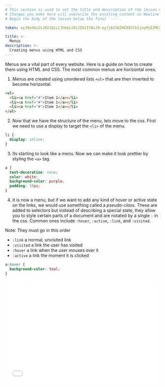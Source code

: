 ```yaml
---
# This section is used to set the title and description of the lesson on Newline. Do not edit `token`.
# Changes you make here will overwrite the existing content on Newline when synced via Github.
# Begin the body of the lesson below the final `---`.

token: eyJ0eXAiOiJKV1QiLCJhbGciOiJIUzI1NiJ9.eyJjb250ZW50X2lkIjoyMjE2MCwiY29udGVudF90eXBlIjoiTGVzc29uIn0.Q2M0H_OxyrzIfu2Y_-do3aSqD9uN0hPt8kHnca6snk4

title: >-
  Menus 
description: >-
  Creating menus using HTML and CSS
---
```

Menus are a vital part of every website. Here is a guide on how to create them using HTML and CSS. The most common menus are horizontal ones. 

1. Menus are created using unordered lists `<ul>` that are then inverted to become horizontal. 

```html
<ul>
  <li><a href="#">Item 1</a></li>
  <li><a href="#">Item 1</a></li>
  <li><a href="#">Item 1</a></li>
</ul>
```

2. Now that we have the structure of the menu, lets move to the css. First we need to use a display to target the `<li>` of the menu. 
```css
li {
  display: inline; 
}
```

3. Its starting to look like a menu. Now we can make it look prettier by styling the `<a>` tag. 
```css
a {
  text-decoration: none;
  color: white;
  background-color: purple;
  padding: 10px;
}
```

4. It is now a menu, but if we want to add any kind of hover or active state on the links, we would use something called a *pseudo-class*. These are added to selectors but instead of describing a special state, they allow you to style certain parts of a document and are notated by a single `:` in the css. Common ones include `:hover`, `:active`, `:link`, and `:visited`. 

Note: They must go in this order
- `:link` a normal, unvisited link
- `:visited` a link the user has visited
- `:hover` a link when the user mouses over it
- `:active` a link the moment it is clicked


```css
a:hover {
  background-color: teal;
}
```

<iframe height='334' scrolling='no' src='//codepen.io/lexinamer/embed/xEjWjX/?height=334&theme-id=0&default-tab=css,result&embed-version=2' frameborder='no' allowtransparency='true' allowfullscreen='true' style='width: 100%;'>See the Pen <a href='http://codepen.io/lexinamer/pen/xEjWjX/'>Basic Menu</a> by Lexi Namer (<a href='http://codepen.io/lexinamer'>@lexinamer</a>) on <a href='http://codepen.io'>CodePen</a>.
</iframe>

